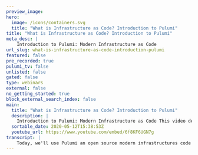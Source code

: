 ```yaml
---
preview_image:
hero:
  image: /icons/containers.svg
  title: "What is Infrastructure as Code? Introduction to Pulumi"
title: "What is Infrastructure as Code? Introduction to Pulumi"
meta_desc: |
    Introduction to Pulumi: Modern Infrastructure as Code
url_slug: what-is-infrastructure-as-code-introduction-pulumi
featured: false
pre_recorded: true
pulumi_tv: false
unlisted: false
gated: false
type: webinars
external: false
no_getting_started: true
block_external_search_index: false
main:
  title: "What is Infrastructure as Code? Introduction to Pulumi"
  description: |
    Introduction to Pulumi: Modern Infrastructure as Code This video demonstrates creating and deploying infrastructure using Pulumi.  Pulumi is free, open-source, and supports many clouds, including AWS, Azure, GCP, and Kubernetes.  Get Started: https://pulumip.us/Get-Started
  sortable_date: 2020-05-12T15:38:53Z
  youtube_url: https://www.youtube.com/embed/6f8KF6UGN7g
transcript: |
    Today, we'll use Pulumi an open source modern infrastructures code tool to provision cloud infrastructure. Pulumi supports lots of clouds and different cloud architectures. But today, we'll be creating an aws S3 website. I've already downloaded and installed the cli it's available in package managers like brew and I've created a new empty directory. We'll run the Pulumi new command which scaffolds a new project. Notice that there are many clouds and many languages, but we will select aws typescript. We'll select the default project name, we'll enter a description, create a new stack. A stack is an instance of our project. We can have lots of them and we'll put this in the US west to region. Pulumi will then go ahead and install all of our dependencies and we're up and running and ready to go. So let's take a look at the index dot TS file, which is where our infrastructure is defined. It starts with a set of packages and notice we're creating an S3 bucket object. That's how infrastructure is declared in Pulumi by allocating regular objects in a programming language. We also export the bucket name at the end. Now let's run Pulumi up this command evaluates our program and determines what resources need to be created, updated or deleted. It shows us a preview before making those changes and we can click details to see all the properties on our resources. If we select yes, Pulumi will proceed with making the changes by going out to our AWS account. And actually allocating the new bucket are updates finished. In this example, I've elected to use the free Pulumi A to store my state. Although additional options are available, let's list the contents of our S3 bucket. We expect that it's empty since we haven't yet put anything in it. Now, let's edit our program to upload an index dot html file to our bucket. We'll create a dub dub dub folder. We'll create an index dot html inside of it and let's create some simple markup. Now, we need to go back to our index dot TS and we'll actually populate the bucket with this new file. Plumbing makes this really easy because we have full access to all of the programming language features. In this case, we'll use the standard no jsfs package. We'll loop over the directory contents of the dub dub folder. And then for each entry, we'll create a new S3 bucket object. We'll give it the name of the directory. We'll make sure it gets added to the right bucket. We will tell it to take the file contents from a relative file on disk. Uh and from there. All we need to do is go back and run, pulling me up. This will show us the delta compared to what we had previously, which is just creating a new object. We can look at the details again, but let's proceed and actually upload this to the bucket. This will happen very quickly. Just took a couple of seconds. And now if we list the contents of the bucket again, we'll see the index dot html file has been added, but we're not done yet. We need to update our bucket to actually serve the contents as a website. We'll go back to our program and we'll actually add new properties to our bucket and Pulumi will be able to detect the differences. We'll say that the index document is the index dot html file that we just uploaded. And we also need to set the AC L on the objects to be public read so that they can be accessible over the internet. Finally, we'll also export the URL that AWS assigns to the bucket to make it easier to browse to the website. Now, we'll go back and we'll run Pulumi up again. And this time, we'll see a much more interesting output. We'll see that Pulumi detects that there are two diffs. The website has been added to the bucket and the AC L has been changed on the object. Indeed, by clicking details, we see the actual value changes. Let's click. Yes, to actually perform the deployment. It'll happen very quickly and we'll see that the URL is printed, all of our changes are now live so we can curl the resulting S3 Euro and see the contents of our index dot html file. Great. Everything seems to be up and running now. Finally, there's one last step. We're going to destroy all of the resources we just created so that nothing's left behind. We run the Pulumi destroy command. It looks a lot like up. But in this case, it's actually just deleting everything that's been created. Finally, we can remove the stack itself which deletes all history and all traces that have ever existed. Although this example use typescript aws and deployed manually from the command line. Pulumi supports many different languages, many cloud environments and C I CD integrations to make automated delivery easier. I hope you've enjoyed seeing how easy it is to create, deploy and manage modern cloud infrastructure using Pulumi. Pulumi is open source and free to use. Give it a try today.
---
```

